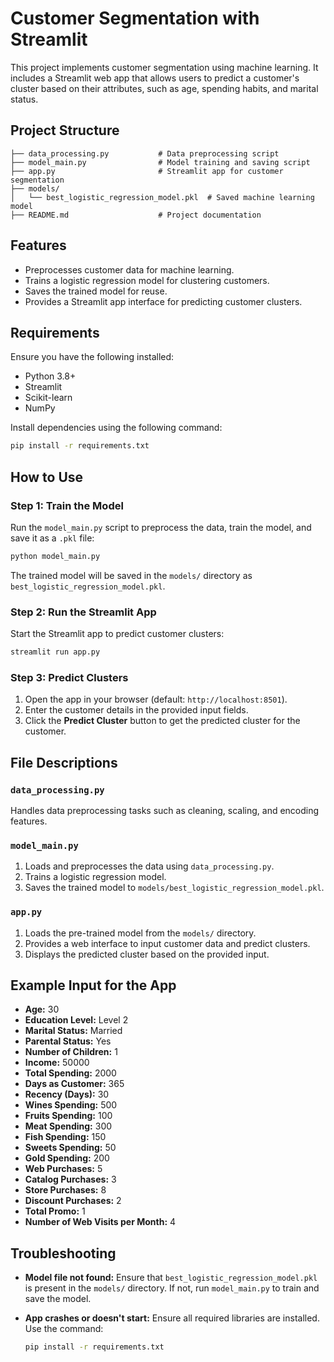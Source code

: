 # Customer Segmentation with Streamlit

This project implements customer segmentation using machine learning. It includes a Streamlit web app that allows users to predict a customer's cluster based on their attributes, such as age, spending habits, and marital status.

## Project Structure

```
├── data_processing.py           # Data preprocessing script
├── model_main.py                # Model training and saving script
├── app.py                       # Streamlit app for customer segmentation
├── models/
│   └── best_logistic_regression_model.pkl  # Saved machine learning model
├── README.md                    # Project documentation
```

## Features
- Preprocesses customer data for machine learning.
- Trains a logistic regression model for clustering customers.
- Saves the trained model for reuse.
- Provides a Streamlit app interface for predicting customer clusters.

## Requirements

Ensure you have the following installed:
- Python 3.8+
- Streamlit
- Scikit-learn
- NumPy

Install dependencies using the following command:

```bash
pip install -r requirements.txt
```

## How to Use

### Step 1: Train the Model
Run the `model_main.py` script to preprocess the data, train the model, and save it as a `.pkl` file:

```bash
python model_main.py
```

The trained model will be saved in the `models/` directory as `best_logistic_regression_model.pkl`.

### Step 2: Run the Streamlit App
Start the Streamlit app to predict customer clusters:

```bash
streamlit run app.py
```

### Step 3: Predict Clusters
1. Open the app in your browser (default: `http://localhost:8501`).
2. Enter the customer details in the provided input fields.
3. Click the **Predict Cluster** button to get the predicted cluster for the customer.

## File Descriptions

### `data_processing.py`
Handles data preprocessing tasks such as cleaning, scaling, and encoding features.

### `model_main.py`
1. Loads and preprocesses the data using `data_processing.py`.
2. Trains a logistic regression model.
3. Saves the trained model to `models/best_logistic_regression_model.pkl`.

### `app.py`
1. Loads the pre-trained model from the `models/` directory.
2. Provides a web interface to input customer data and predict clusters.
3. Displays the predicted cluster based on the provided input.

## Example Input for the App
- **Age:** 30
- **Education Level:** Level 2
- **Marital Status:** Married
- **Parental Status:** Yes
- **Number of Children:** 1
- **Income:** 50000
- **Total Spending:** 2000
- **Days as Customer:** 365
- **Recency (Days):** 30
- **Wines Spending:** 500
- **Fruits Spending:** 100
- **Meat Spending:** 300
- **Fish Spending:** 150
- **Sweets Spending:** 50
- **Gold Spending:** 200
- **Web Purchases:** 5
- **Catalog Purchases:** 3
- **Store Purchases:** 8
- **Discount Purchases:** 2
- **Total Promo:** 1
- **Number of Web Visits per Month:** 4

## Troubleshooting

- **Model file not found:**
  Ensure that `best_logistic_regression_model.pkl` is present in the `models/` directory. If not, run `model_main.py` to train and save the model.

- **App crashes or doesn't start:**
  Ensure all required libraries are installed. Use the command:
  ```bash
  pip install -r requirements.txt
  ```




